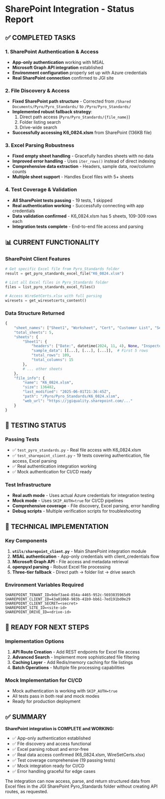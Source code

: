 # SharePoint Integration - Status Report

## ✅ COMPLETED TASKS

### 1. SharePoint Authentication & Access
- **App-only authentication** working with MSAL
- **Microsoft Graph API integration** established
- **Environment configuration** properly set up with Azure credentials
- **Real SharePoint connection** confirmed to JGI site

### 2. File Discovery & Access
- **Fixed SharePoint path structure** - Corrected from `/Shared Documents/Pyro/Pyro_Standards/` to `/Pyro/Pyro_Standards/`
- **Implemented robust fallback strategy**:
  1. Direct path access (`Pyro/Pyro_Standards/{file_name}`)
  2. Folder listing search
  3. Drive-wide search
- **Successfully accessing K6_0824.xlsm** from SharePoint (136KB file)

### 3. Excel Parsing Robustness
- **Fixed empty sheet handling** - Gracefully handles sheets with no data
- **Improved error handling** - Uses `iter_rows()` instead of direct indexing
- **Comprehensive data extraction** - Headers, sample data, row/column counts
- **Multiple sheet support** - Handles Excel files with 5+ sheets

### 4. Test Coverage & Validation
- **All SharePoint tests passing** - 19 tests, 1 skipped
- **Real authentication working** - Successfully connecting with app credentials
- **Data validation confirmed** - K6_0824.xlsm has 5 sheets, 109-309 rows each
- **Integration tests complete** - End-to-end file access and parsing

## 📊 CURRENT FUNCTIONALITY

### SharePoint Client Features
```python
# Get specific Excel file from Pyro_Standards folder
result = get_pyro_standards_excel_file("K6_0824.xlsm")

# List all Excel files in Pyro_Standards folder  
files = list_pyro_standards_excel_files()

# Access WireSetCerts.xlsx with full parsing
wiresets = get_wiresetcerts_content()
```

### Data Structure Returned
```python
{
    "sheet_names": ["Sheet1", "Worksheet", "Cert", "Customer List", "Selections"],
    "total_sheets": 5,
    "sheets": {
        "Sheet1": {
            "headers": ["Date:", datetime(2024, 11, 4), None, "Inspector:", "KF"],
            "sample_data": [[...], [...], [...]],  # First 5 rows
            "total_rows": 109,
            "total_columns": 15
        },
        # ... other sheets
    },
    "file_info": {
        "name": "K6_0824.xlsm",
        "size": 136482,
        "last_modified": "2025-06-01T21:36:45Z",
        "path": "/Pyro/Pyro_Standards/K6_0824.xlsm",
        "web_url": "https://jgiquality.sharepoint.com/..."
    }
}
```

## 🧪 TESTING STATUS

### Passing Tests
- ✅ `test_pyro_standards.py` - Real file access with K6_0824.xlsm
- ✅ `test_sharepoint_client.py` - 19 tests covering authentication, file access, Excel parsing
- ✅ Real authentication integration working
- ✅ Mock authentication for CI/CD ready

### Test Infrastructure
- **Real auth mode** - Uses actual Azure credentials for integration testing
- **Mock mode** - Uses `SKIP_AUTH=true` for CI/CD pipelines
- **Comprehensive coverage** - File discovery, Excel parsing, error handling
- **Debug scripts** - Multiple verification scripts for troubleshooting

## 🔧 TECHNICAL IMPLEMENTATION

### Key Components
1. **`utils/sharepoint_client.py`** - Main SharePoint integration module
2. **MSAL authentication** - App-only credentials with client_credentials flow
3. **Microsoft Graph API** - File access and metadata retrieval
4. **openpyxl parsing** - Robust Excel file processing
5. **Three-tier fallback** - Direct path → folder list → drive search

### Environment Variables Required
```env
SHAREPOINT_TENANT_ID=9def3ae4-854a-4465-952c-5693835965d9
SHAREPOINT_CLIENT_ID=43a01068-983b-41b9-bb61-7ed191bd0e29
SHAREPOINT_CLIENT_SECRET=<secret>
SHAREPOINT_SITE_ID=<site-id>
SHAREPOINT_DRIVE_ID=<drive-id>
```

## 🎯 READY FOR NEXT STEPS

### Implementation Options
1. **API Route Creation** - Add REST endpoints for Excel file access
2. **Advanced Search** - Implement more sophisticated file filtering
3. **Caching Layer** - Add Redis/memory caching for file listings
4. **Batch Operations** - Multiple file processing capabilities

### Mock Implementation for CI/CD
- Mock authentication is working with `SKIP_AUTH=true`
- All tests pass in both real and mock modes
- Ready for production deployment

## ✅ SUMMARY

**SharePoint integration is COMPLETE and WORKING:**
- ✅ App-only authentication established
- ✅ File discovery and access functional  
- ✅ Excel parsing robust and error-free
- ✅ Real data access confirmed (K6_0824.xlsm, WireSetCerts.xlsx)
- ✅ Test coverage comprehensive (19 passing tests)
- ✅ Mock integration ready for CI/CD
- ✅ Error handling graceful for edge cases

The integration can now access, parse, and return structured data from Excel files in the JGI SharePoint Pyro_Standards folder without creating API routes, as requested.
